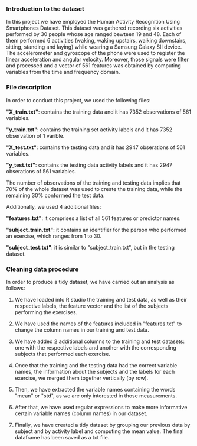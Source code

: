 ### Introduction to the dataset

In this project we have employed the Human Activity Recognition Using
Smartphones Dataset. This dataset was gathered recording six activities
performed by 30 people whose age ranged bewteen 19 and 48. Each of them
performed 6 activities (waking, waking upstairs, walking downstairs,
sitting, standing and laying) while wearing a Samsung Galaxy SII device.
The accelerometer and gyroscope of the phone were used to register the
linear acceleration and angular velocity. Moreover, those signals were
filter and processed and a vector of 561 features was obtained by
computing variables from the time and frequency domain.

### File description

In order to conduct this project, we used the following files:

**"X\_train.txt"**: contains the training data and it has 7352
observations of 561 variables.

**"y\_train.txt"**: contains the training set activity labels and it has
7352 observation of 1 varible.

**"X\_test.txt"**: contains the testing data and it has 2947 obserations
of 561 variables.

**"y\_test.txt"**: contains the testing data activity labels and it has
2947 obserations of 561 variables.

The number of observations of the training and testing data implies that
70% of the whole dataset was used to create the training data, while the
remaining 30% conformed the test data.

Additionally, we used 4 additional files:

**"features.txt"**: it comprises a list of all 561 features or predictor
names.

**"subject\_train.txt"**: it contains an identifier for the person who
performed an exercise, which ranges from 1 to 30.

**"subject\_test.txt"**: it is similar to "subject\_train.txt", but in
the testing dataset.

### Cleaning data procedure

In order to produce a tidy dataset, we have carried out an analysis as
follows:

1.  We have loaded into R studio the training and test data, as well as
    their respective labels, the feature vector and the list of the
    subjects performing the exercises.

2.  We have used the names of the features included in "features.txt" to
    change the column names in our training and test data.

3.  We have added 2 additional columns to the training and test
    datasets: one with the respective labels and another with the
    corresponding subjects that performed each exercise.

4.  Once that the training and the testing data had the correct variable
    names, the information about the subjects and the labels for each
    exercise, we merged them together vertically (by row).

5.  Then, we have extracted the variable names containing the words
    "mean" or "std", as we are only interested in those measurements.

6.  After that, we have used regular expressions to make more
    informative certain variable names (column names) in our dataset.

7.  Finally, we have created a tidy dataset by grouping our previous
    data by subject and by activity label and computing the mean value.
    The final dataframe has been saved as a txt file.

